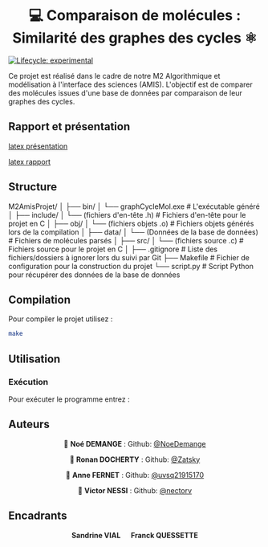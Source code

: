 <h1 align="center"> 💻 Comparaison de molécules : Similarité des graphes des cycles ⚛️</h1>
<p>
</p>

<!-- badges: start -->
[![Lifecycle:
experimental](https://img.shields.io/badge/lifecycle-experimental-orange.svg)](https://lifecycle.r-lib.org/articles/stages.html#experimental)
<!-- badges: end -->

Ce projet est réalisé dans le cadre de notre M2 Algorithmique et modélisation à l'interface des sciences (AMIS). L'objectif est de comparer des molécules issues d'une base de données par comparaison de leur graphes des cycles.

## Rapport et présentation
[latex présentation](https://www.overleaf.com/9936189727ddqhdmmvxmqq#957509)

[latex rapport](https://www.overleaf.com/9143591999bkqtcxgnwvfz#696441)

## Structure

M2AmisProjet/
│
├── bin/
│   └── graphCycleMol.exe  # L'exécutable généré
│
├── include/
│   └── (fichiers d'en-tête .h)  # Fichiers d'en-tête pour le projet en C
│
├── obj/
│   └── (fichiers objets .o)  # Fichiers objets générés lors de la compilation
│
├── data/
│   └── (Données de la base de données)  # Fichiers de molécules parsés
│
├── src/
│   └── (fichiers source .c)  # Fichiers source pour le projet en C
│
├── .gitignore  # Liste des fichiers/dossiers à ignorer lors du suivi par Git
├── Makefile    # Fichier de configuration pour la construction du projet
└── script.py   # Script Python pour récupérer des données de la base de données



## Compilation

Pour compiler le projet utilisez :
```sh
make
```

## Utilisation

<!--### Démo
Pour lancer une démo sur le substrat adénosine :
```sh
make demo
```-->

### Exécution
Pour exécuter le programme entrez :
<!--```sh
./bin/cageMol.exe -i [fichier_substrat.xyz]
```
Puis les paramètres alpha et sizemax peuvent être aussi modifiés.
Alpha est utilisé pour la génération d'une enveloppe concave et sizemax correspond au nombre d'atomes maximum que l'on veut dans un chemin qu'on génère.
```sh
alpha (défaut 3) : -a [double]

sizemax (défaut 5) : -s [entier]
```
Pour avoir de l'aide : 
 ```sh
-h
```

### Nettoyage des fichiers

Pour supprimer l'éxécutable et les fichiers objets :
```sh
make clean
```
Pour supprimer en plus les résultats : 
```sh
make mrproper
```

### Visualisation

Pour visualiser les résultats vous pouvez utiliser Pymol ou tout autres logiciels de visualisation moléculaire. -->

## Auteurs

<div align="center">

👤 **Noé DEMANGE** : Github: [@NoeDemange](https://github.com/NoeDemange)

👤 **Ronan DOCHERTY** :  Github: [@Zatsky](https://github.com/Zatsky)

👤 **Anne FERNET** : Github: [@uvsq21915170](https://github.com/uvsq21915170)

👤 **Victor NESSI** : Github: [@nectorv](https://github.com/nectorv)

</div>

## Encadrants
 <div align="center">
  <b>Sandrine VIAL &emsp; Franck QUESSETTE</b>
</div>